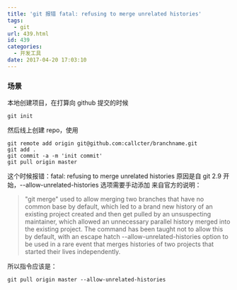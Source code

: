 ```yaml
---
title: 'git 报错 fatal: refusing to merge unrelated histories'
tags:
  - git
url: 439.html
id: 439
categories:
  - 开发工具
date: 2017-04-20 17:03:10
---
```


### 场景

本地创建项目，在打算向 github 提交的时候

    git init
    

然后线上创建 repo，使用

    git remote add origin git@github.com:callcter/branchname.git
    git add .
    git commit -a -m 'init commit'
    git pull origin master
    

这个时候报错：fatal: refusing to merge unrelated histories 原因是自 git 2.9 开始，--allow-unrelated-histories 选项需要手动添加 来自官方的说明：

> "git merge" used to allow merging two branches that have no common base by default, which led to a brand new history of an existing project created and then get pulled by an unsuspecting maintainer, which allowed an unnecessary parallel history merged into the existing project. The command has been taught not to allow this by default, with an escape hatch --allow-unrelated-histories option to be used in a rare event that merges histories of two projects that started their lives independently.

所以指令应该是：

    git pull origin master --allow-unrelated-histories
